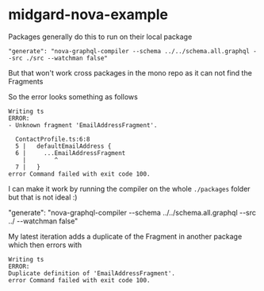# midgard-nova-example

Packages generally do this to run on their local package

```
"generate": "nova-graphql-compiler --schema ../../schema.all.graphql --src ./src --watchman false"
```

But that won't work cross packages in the mono repo as it can not find the Fragments

So the error looks something as follows

```
Writing ts
ERROR:
- Unknown fragment 'EmailAddressFragment'.

  ContactProfile.ts:6:8
  5 |   defaultEmailAddress {
  6 |     ...EmailAddressFragment
    |        ^
  7 |   }
error Command failed with exit code 100.
```

I can make it work by running the compiler on the whole `./packages` folder but that is not ideal :)

"generate": "nova-graphql-compiler --schema ../../schema.all.graphql --src ../ --watchman false"

My latest iteration adds a duplicate of the Fragment in another package which then errors with

```
Writing ts
ERROR:
Duplicate definition of 'EmailAddressFragment'.
error Command failed with exit code 100.
```
